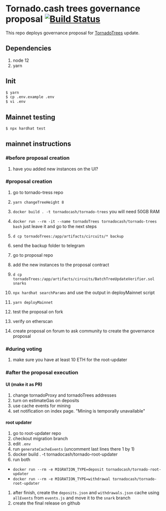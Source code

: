# Tornado.cash trees governance proposal [![Build Status](https://github.com/tornadocash/tornado-trees-proposal/workflows/build/badge.svg)](https://github.com/tornadocash/tornado-trees-proposal/actions)

This repo deploys governance proposal for [TornadoTrees](https://github.com/tornadocash/tornado-trees) update.

## Dependencies

1. node 12
2. yarn

## Init

```bash
$ yarn
$ cp .env.example .env
$ vi .env
```

## Mainnet testing

```bash
$ npx hardhat test
```

## mainnet instructions

### #before proposal creation

1. have you added new instances on the UI?

### #proposal creation

1. go to tornado-tress repo
1. `yarn changeTreeHeight 8`
1. `docker build . -t tornadocash/tornado-trees` you will need 50GB RAM
1. `docker run --rm -it --name tornadoTrees tornadocash/tornado-trees bash` just leave it and go to the next steps
1. `d cp tornadoTrees:/app/artifacts/circuits/* backup`
1. send the backup folder to telegram

1. go to proposal repo
1. add the new instances to the proposal contract
1. `d cp tornadoTrees:/app/artifacts/circuits/BatchTreeUpdateVerifier.sol snarks`
1. `npx hardhat searchParams` and use the output in deployMainnet script
1. `yarn deployMainnet`
1. test the proposal on fork
1. verify on etherscan
1. create proposal on forum to ask community to create the governance proposal

### #during voting

1. make sure you have at least 10 ETH for the root-updater

### #after the proposal execution

#### UI (make it as PR)

1. change tornadoProxy and tornadoTrees addresses
1. turn on estimateGas on deposits
1. use cache events for mining
1. set notification on index page. "Mining is temporally unavailable"

#### root updater

1. go to root-updater repo
1. checkout migration branch
1. edit `.env`
1. run `generateCacheEvents` (uncomment last lines there 1 by 1)
1. docker build . -t tornadocash/tornado-root-updater
1. run both

- `docker run --rm -e MIGRATION_TYPE=deposit tornadocash/tornado-root-updater`
- `docker run --rm -e MIGRATION_TYPE=withdrawal tornadocash/tornado-root-updater`

1. after finish, create the `deposits.json` and `withdrawals.json` cache using `allEvents` from `events.js` and move it to the `snark` branch
1. create the final release on github
